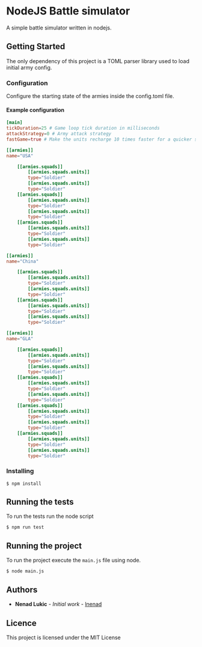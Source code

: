 # NodeJS Battle simulator

A simple battle simulator written in nodejs.

## Getting Started

The only dependency of this project is a TOML parser library used to load initial army config.

### Configuration

Configure the starting state of the armies inside the config.toml file.

#### Example configuration

```toml
[main]
tickDuration=25 # Game loop tick duration in milliseconds
attackStrategy=0 # Army attack strategy
fastGame=true # Make the units recharge 10 times faster for a quicker simulation

[[armies]]
name="USA"

    [[armies.squads]]
        [[armies.squads.units]]
        type="Soldier"
        [[armies.squads.units]]
        type="Soldier"
    [[armies.squads]]
        [[armies.squads.units]]
        type="Soldier"
        [[armies.squads.units]]
        type="Soldier"
    [[armies.squads]]
        [[armies.squads.units]]
        type="Soldier"
        [[armies.squads.units]]
        type="Soldier"

[[armies]]
name="China"

    [[armies.squads]]
        [[armies.squads.units]]
        type="Soldier"
        [[armies.squads.units]]
        type="Soldier"
    [[armies.squads]]
        [[armies.squads.units]]
        type="Soldier"
        [[armies.squads.units]]
        type="Soldier"

[[armies]]
name="GLA"

    [[armies.squads]]
        [[armies.squads.units]]
        type="Soldier"
        [[armies.squads.units]]
        type="Soldier"
    [[armies.squads]]
        [[armies.squads.units]]
        type="Soldier"
        [[armies.squads.units]]
        type="Soldier"
    [[armies.squads]]
        [[armies.squads.units]]
        type="Soldier"
        [[armies.squads.units]]
        type="Soldier"
    [[armies.squads]]
        [[armies.squads.units]]
        type="Soldier"
        [[armies.squads.units]]
        type="Soldier"
```

### Installing

```
$ npm install
```

## Running the tests

To run the tests run the node script

```shell
$ npm run test
```

## Running the project

To run the project execute the `main.js` file using node.

```shell
$ node main.js
```

## Authors

* **Nenad Lukic** - *Initial work* - [lnenad](https://github.com/lnenad)

## Licence

This project is licensed under the MIT License


